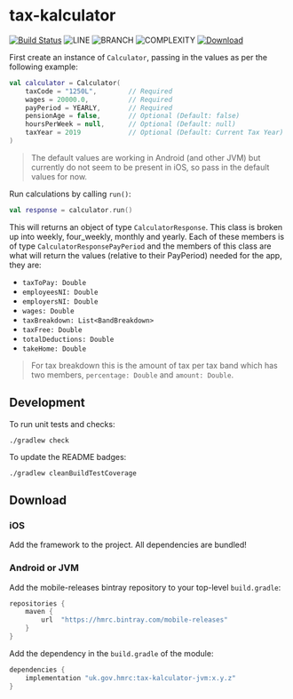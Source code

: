 
# tax-kalculator

[![Build Status](https://app.bitrise.io/app/cd7fb52c258b9273/status.svg?token=lntO8o4xz5AUEvLwVzbo3A&branch=master)](https://app.bitrise.io/app/cd7fb52c258b9273)
![LINE](https://img.shields.io/badge/line--coverage-98%25-brightgreen.svg)
![BRANCH](https://img.shields.io/badge/branch--coverage-94%25-brightgreen.svg)
![COMPLEXITY](https://img.shields.io/badge/complexity-1.47-brightgreen.svg)
[ ![Download](https://api.bintray.com/packages/hmrc/mobile-releases/tax-kalculator/images/download.svg) ](https://bintray.com/hmrc/mobile-releases/tax-kalculator/_latestVersion)

First create an instance of `Calculator`, passing in the values as per the following example:

```kotlin
val calculator = Calculator(
    taxCode = "1250L",        // Required
    wages = 20000.0,          // Required
    payPeriod = YEARLY,       // Required
    pensionAge = false,       // Optional (Default: false)
    hoursPerWeek = null,      // Optional (Default: null)
    taxYear = 2019            // Optional (Default: Current Tax Year)
)
```

> The default values are working in Android (and other JVM) but currently do not seem to be present in iOS, so pass in the default values for now.

Run calculations by calling `run()`:

```kotlin
val response = calculator.run()
```

This will returns an object of type `CalculatorResponse`. This class is broken up into weekly, four_weekly, monthly and yearly. Each of these members is of type `CalculatorResponsePayPeriod` and the members of this class are what will return the values (relative to their PayPeriod) needed for the app, they are:

- `taxToPay: Double`
- `employeesNI: Double`
- `employersNI: Double`
- `wages: Double`
- `taxBreakdown: List<BandBreakdown>`
- `taxFree: Double`
- `totalDeductions: Double`
- `takeHome: Double`

> For tax breakdown this is the amount of tax per tax band which has two members, `percentage: Double` and `amount: Double`.

## Development

To run unit tests and checks:

`./gradlew check`

To update the README badges:

`./gradlew cleanBuildTestCoverage`

## Download

### iOS

Add the framework to the project. All dependencies are bundled!

### Android or JVM

Add the mobile-releases bintray repository to your top-level `build.gradle`:

```groovy
repositories {
	maven {
		url  "https://hmrc.bintray.com/mobile-releases" 
	}
}
```

Add the dependency in the `build.gradle` of the module:

```groovy
dependencies {
	implementation "uk.gov.hmrc:tax-kalculator-jvm:x.y.z"
}
```

